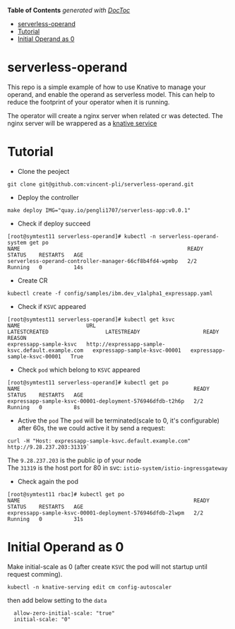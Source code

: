 <!-- START doctoc generated TOC please keep comment here to allow auto update -->
<!-- DON'T EDIT THIS SECTION, INSTEAD RE-RUN doctoc TO UPDATE -->
**Table of Contents**  *generated with [DocToc](https://github.com/thlorenz/doctoc)*

- [serverless-operand](#serverless-operand)
- [Tutorial](#tutorial)
- [Initial Operand as 0](#initial-operand-as-0)

<!-- END doctoc generated TOC please keep comment here to allow auto update -->

# serverless-operand
This repo is a simple example of how to use Knative to manage your operand, and enable the operand as serverless model. This can help to reduce the footprint of your operator when it is running.

The operator will create a nginx server when related cr was detected. The nginx server will be wrappered as a [knative service](https://github.com/knative/serving/blob/main/pkg/apis/serving/v1/service_types.go)

# Tutorial
- Clone the peoject

```console
git clone git@github.com:vincent-pli/serverless-operand.git
```

- Deploy the controller

```console
make deploy IMG="quay.io/pengli1707/serverless-app:v0.0.1"
```

- Check if deploy succeed
```console
[root@symtest11 serverless-operand]# kubectl -n serverless-operand-system get po
NAME                                                     READY   STATUS    RESTARTS   AGE
serverless-operand-controller-manager-66cf8b4fd4-wpmbp   2/2     Running   0          14s
```

- Create CR  
```console
kubectl create -f config/samples/ibm.dev_v1alpha1_expressapp.yaml
```

- Check if `KSVC` appeared  
```console
[root@symtest11 serverless-operand]# kubectl get ksvc
NAME                     URL                                                 LATESTCREATED                  LATESTREADY                    READY   REASON
expressapp-sample-ksvc   http://expressapp-sample-ksvc.default.example.com   expressapp-sample-ksvc-00001   expressapp-sample-ksvc-00001   True
```

- Check `pod` which belong to `KSVC` appeared
```console
[root@symtest11 serverless-operand]# kubectl get po
NAME                                                       READY   STATUS    RESTARTS   AGE
expressapp-sample-ksvc-00001-deployment-576946dfdb-t2h6p   2/2     Running   0          8s
```

- Active the `pod`
The `pod` will be terminated(scale to 0, it's configurable) after 60s, the we could active it by send a request: 

```console
curl -H "Host: expressapp-sample-ksvc.default.example.com" http://9.28.237.203:31319`    
```

The `9.28.237.203` is the public ip of your node  
The `31319` is the host port for 80 in svc: `istio-system/istio-ingressgateway` 

- Check again the pod  
```console
[root@symtest11 rbac]# kubectl get po
NAME                                                       READY   STATUS    RESTARTS   AGE
expressapp-sample-ksvc-00001-deployment-576946dfdb-2lwpm   2/2     Running   0          31s
```

# Initial Operand as 0

Make initial-scale as 0 (after create `KSVC` the pod will not startup until request comming).

```console
kubectl -n knative-serving edit cm config-autoscaler
```

then add below setting to the `data`

```
  allow-zero-initial-scale: "true"
  initial-scale: "0"
```
